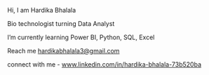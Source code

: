 
Hi, I am Hardika Bhalala


Bio technologist turning Data Analyst

I’m currently learning Power BI, Python, SQL, Excel

Reach me hardikabhalala3@gmail.com

connect with me - www.linkedin.com/in/hardika-bhalala-73b520ba
